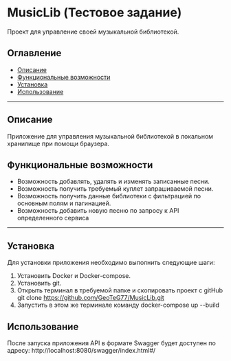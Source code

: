 # MusicLib (Тестовое задание)

Проект для управление своей музыкальной библиотекой.

## Оглавление

- [Описание](#описание)
- [Функциональные возможности](#функциональные-возможности)
- [Установка](#установка)
- [Использование](#использование)
---

## Описание

Приложение для управления музыкальной библиотекой в локальном хранилище при помощи браузера.

## Функциональные возможности

- Возможность добавлять, удалять и изменять записанные песни.
- Возможность получить требуемый куплет запрашиваемой песни.
- Возможность получить данные библиотеки с фильтрацией по основным полям и пагинацией.
- Возможность добавить новую песню по запросу к API определенного сервиса
---

## Установка

Для установки приложения необходимо выполнить следующие шаги:
1. Установить Docker и Docker-compose.
2. Установить git.
2. Открыть терминал в требуемой папке и скопировать проект с gitHub
git clone https://github.com/GeoTeG77/MusicLib.git
4. Запустить в этом же терминале команду docker-compose up --build

## Использование

После запуска приложения API в формате Swagger будет доступен по адресу:
http://localhost:8080/swagger/index.html#/
